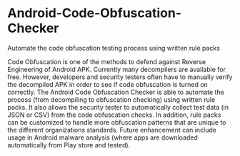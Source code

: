 # Android-Code-Obfuscation-Checker
Automate the code obfuscation testing process using written rule packs

Code Obfuscation is one of the methods to defend against Reverse Engineering of Android APK.  Currently many decompilers are available for free. However, developers and security testers often have to manually verify the decompiled APK in order to see if code obfuscation is turned on correctly. The Android Code Obfuscation Checker is able to automate the process (from decompiling to obfuscation checking) using written rule packs. It also allows the security tester to automatically collect test data (in JSON or CSV) from the code obfuscation checks.  In addition, rule packs can be customized to handle more obfuscation patterns that are unique to the different organizations standards. Future enhancement can include usage in Android malware analysis (where apps are downloaded automatically from Play store and tested).
